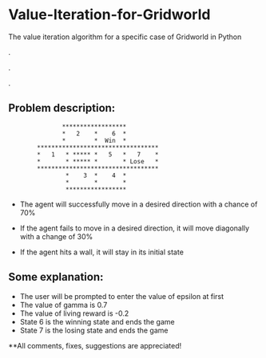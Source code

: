 # Value-Iteration-for-Gridworld
The value iteration algorithm for a specific case of Gridworld in Python

.

.

.


## Problem description:



                   ******************
                   *   2    *    6  *
                   *        *  Win  *
            **********************************
            *   1   * ***** *   5   *   7    *
            *       * ***** *       * Lose   *
            **********************************
                    *    3  *    4  *
                    *       *       *
                    *****************
       
      
      
  * The agent will successfully  move in a desired direction with a chance of 70%
  
  * If the agent fails to move in a desired direction, it will move diagonally with a change of 30%

  * If the agent hits a wall, it will stay in its initial state


## Some explanation:

  *  The user will be prompted to enter the value of epsilon at first
  *  The value of gamma is 0.7
  *  The value of living reward is -0.2
  *  State 6 is the winning state and ends the game
  *  State 7 is the losing state and ends the game



**All comments, fixes, suggestions are appreciated!



